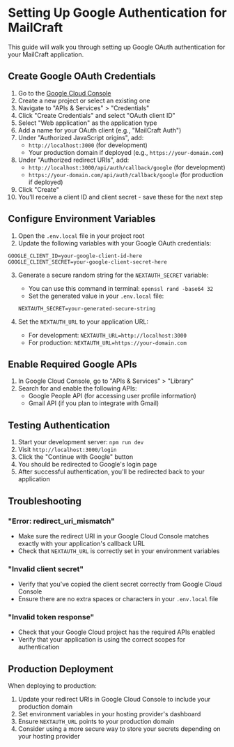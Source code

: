 # Setting Up Google Authentication for MailCraft

This guide will walk you through setting up Google OAuth authentication for your MailCraft application.

## Create Google OAuth Credentials

1. Go to the [Google Cloud Console](https://console.cloud.google.com/)
2. Create a new project or select an existing one
3. Navigate to "APIs & Services" > "Credentials"
4. Click "Create Credentials" and select "OAuth client ID"
5. Select "Web application" as the application type
6. Add a name for your OAuth client (e.g., "MailCraft Auth")
7. Under "Authorized JavaScript origins", add:
   - `http://localhost:3000` (for development)
   - Your production domain if deployed (e.g., `https://your-domain.com`)
8. Under "Authorized redirect URIs", add:
   - `http://localhost:3000/api/auth/callback/google` (for development)
   - `https://your-domain.com/api/auth/callback/google` (for production if deployed)
9. Click "Create"
10. You'll receive a client ID and client secret - save these for the next step

## Configure Environment Variables

1. Open the `.env.local` file in your project root
2. Update the following variables with your Google OAuth credentials:

```
GOOGLE_CLIENT_ID=your-google-client-id-here
GOOGLE_CLIENT_SECRET=your-google-client-secret-here
```

3. Generate a secure random string for the `NEXTAUTH_SECRET` variable:
   - You can use this command in terminal: `openssl rand -base64 32`
   - Set the generated value in your `.env.local` file:
   ```
   NEXTAUTH_SECRET=your-generated-secure-string
   ```

4. Set the `NEXTAUTH_URL` to your application URL:
   - For development: `NEXTAUTH_URL=http://localhost:3000`
   - For production: `NEXTAUTH_URL=https://your-domain.com`

## Enable Required Google APIs

1. In Google Cloud Console, go to "APIs & Services" > "Library"
2. Search for and enable the following APIs:
   - Google People API (for accessing user profile information)
   - Gmail API (if you plan to integrate with Gmail)

## Testing Authentication

1. Start your development server: `npm run dev`
2. Visit `http://localhost:3000/login`
3. Click the "Continue with Google" button
4. You should be redirected to Google's login page
5. After successful authentication, you'll be redirected back to your application

## Troubleshooting

### "Error: redirect_uri_mismatch"
- Make sure the redirect URI in your Google Cloud Console matches exactly with your application's callback URL
- Check that `NEXTAUTH_URL` is correctly set in your environment variables

### "Invalid client secret"
- Verify that you've copied the client secret correctly from Google Cloud Console
- Ensure there are no extra spaces or characters in your `.env.local` file

### "Invalid token response"
- Check that your Google Cloud project has the required APIs enabled
- Verify that your application is using the correct scopes for authentication

## Production Deployment

When deploying to production:

1. Update your redirect URIs in Google Cloud Console to include your production domain
2. Set environment variables in your hosting provider's dashboard
3. Ensure `NEXTAUTH_URL` points to your production domain
4. Consider using a more secure way to store your secrets depending on your hosting provider 